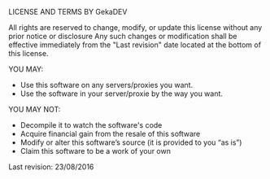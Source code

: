 LICENSE AND TERMS BY GekaDEV


All rights are reserved to change, modify, or update this license without
any prior notice or disclosure
Any such changes or modification shall be effective immediately
from the "Last revision" date located at the bottom of this license.

YOU MAY:
   - Use this software on any servers/proxies you want.
   - Use the software in your server/proxie by the way you want.

YOU MAY NOT:
   - Decompile it to watch the software's code
   - Acquire financial gain from the resale of this software
   - Modify or alter this software’s source (it is provided to you “as is”)
   - Claim this software to be a work of your own

Last revision: 23/08/2016
